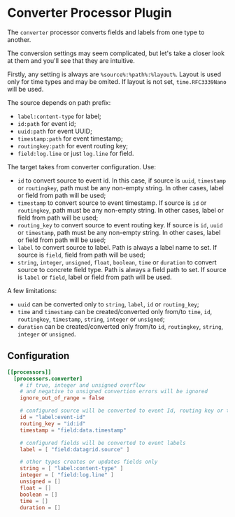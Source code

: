 # Converter Processor Plugin

The `converter` processor converts fields and labels from one type to another. 

The conversion settings may seem complicated, but let's take a closer look at them and you'll see that they are intuitive.

Firstly, any setting is always are `%source%:%path%:%layout%`. Layout is used only for time types and may be omited. If layout is not set, `time.RFC3339Nano` will be used.

The source depends on path prefix:
 - `label:content-type` for label;
 - `id:path` for event id;
 - `uuid:path` for event UUID;
 - `timestamp:path` for event timestamp;
 - `routingkey:path` for event routing key;
 - `field:log.line` or just `log.line` for field.

The target takes from converter configuration. Use:
 - `id` to convert source to event id. In this case, if source is `uuid`, `timestamp` or `routingkey`, path must be any non-empty string. In other cases, label or field from path will be used;
 - `timestamp` to convert source to event timestamp. If source is `id` or `routingkey`, path must be any non-empty string. In other cases, label or field from path will be used;
 - `routing_key` to convert source to event routing key. If source is `id`, `uuid` or `timestamp`, path must be any non-empty string. In other cases, label or field from path will be used;
 - `label` to convert source to label. Path is always a label name to set. If source is `field`, field from path will be used;
 - `string`, `integer`, `unsigned`, `float`, `boolean`, `time` or `duration` to convert source to concrete field type. Path is always a field path to set. If source is `label` or `field`, label or field from path will be used.

A few limitations:
 - `uuid` can be converted only to `string`, `label`, `id` or `routing_key`;
 - `time` and `timestamp` can be created/converted only from/to `time`, `id`, `routingkey`, `timestamp`, `string`, `integer` or `unsigned`;
 - `duration` can be created/converted only from/to `id`, `routingkey`, `string`, `integer` or `unsigned`.

## Configuration
```toml
[[processors]]
  [processors.converter]
    # if true, integer and unsigned overflow 
    # and negative to unsigned convertion errors will be ignored
    ignore_out_of_range = false

    # configured source will be converted to event Id, routing key or timestamp
    id = "label:event-id"
    routing_key = "id:id"
    timestamp = "field:data.timestamp"

    # configured fields will be converted to event labels
    label = [ "field:datagrid.source" ]

    # other types creates or updates fields only
    string = [ "label:content-type" ]
    integer = [ "field:log.line" ]
    unsigned = []
    float = []
    boolean = []
    time = []
    duration = []
```
